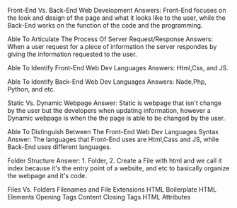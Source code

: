 Front-End Vs. Back-End Web Development
Answers: Front-End focuses on the look and design of the page and what it looks like to the user, while the Back-End works on the function of the code and the programming.

Able To Articulate The Process Of Server Request/Response
Answers: When a user request for a piece of information the server respondes by giving the information requested to the user.

Able To Identify Front-End Web Dev Languages
Answers: Html,Css, and JS.

Able To Identify Back-End Web Dev Languages
Answers: Nade,Php, Python, and etc.

Static Vs. Dynamic Webpage
Answer: Static is webpage that isn't change by the user but the developers when updating information, however a Dynamic webpage is when the the page is able to be changed by the user.

Able To Distinguish Between The Front-End Web Dev Languages Syntax
Answer: The languages that Front-End uses are Html,Cass and JS, while Back-End uses different languages.

Folder Structure
Answer: 1. Folder, 2. Create a File with html and we call it index because it's the entry point of a website, and etc to basically organize the webpage and it's code.

Files Vs. Folders
Filenames and File Extensions
HTML Boilerplate
HTML Elements
Opening Tags
Content
Closing Tags
HTML Attributes

